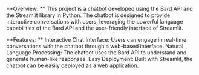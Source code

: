 **Overview:
**
This project is a chatbot developed using the Bard API and the Streamlit library in Python. The chatbot is designed to provide interactive conversations with users, leveraging the powerful language capabilities of the Bard API and the user-friendly interface of Streamlit.

**Features:
**
Interactive Chat Interface: Users can engage in real-time conversations with the chatbot through a web-based interface.
Natural Language Processing: The chatbot uses the Bard API to understand and generate human-like responses.
Easy Deployment: Built with Streamlit, the chatbot can be easily deployed as a web application.
